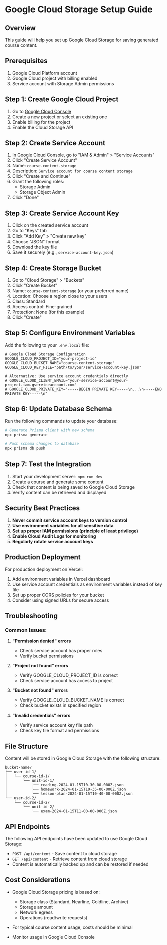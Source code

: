 # Google Cloud Storage Setup Guide

## Overview
This guide will help you set up Google Cloud Storage for saving generated course content.

## Prerequisites
1. Google Cloud Platform account
2. Google Cloud project with billing enabled
3. Service account with Storage Admin permissions

## Step 1: Create Google Cloud Project

1. Go to [Google Cloud Console](https://console.cloud.google.com/)
2. Create a new project or select an existing one
3. Enable billing for the project
4. Enable the Cloud Storage API

## Step 2: Create Service Account

1. In Google Cloud Console, go to "IAM & Admin" > "Service Accounts"
2. Click "Create Service Account"
3. Name: `course-content-storage`
4. Description: `Service account for course content storage`
5. Click "Create and Continue"
6. Grant the following roles:
   - Storage Admin
   - Storage Object Admin
7. Click "Done"

## Step 3: Create Service Account Key

1. Click on the created service account
2. Go to "Keys" tab
3. Click "Add Key" > "Create new key"
4. Choose "JSON" format
5. Download the key file
6. Save it securely (e.g., `service-account-key.json`)

## Step 4: Create Storage Bucket

1. Go to "Cloud Storage" > "Buckets"
2. Click "Create Bucket"
3. Name: `course-content-storage` (or your preferred name)
4. Location: Choose a region close to your users
5. Class: Standard
6. Access control: Fine-grained
7. Protection: None (for this example)
8. Click "Create"

## Step 5: Configure Environment Variables

Add the following to your `.env.local` file:

```env
# Google Cloud Storage Configuration
GOOGLE_CLOUD_PROJECT_ID="your-project-id"
GOOGLE_CLOUD_BUCKET_NAME="course-content-storage"
GOOGLE_CLOUD_KEY_FILE="path/to/your/service-account-key.json"

# Alternative: Use service account credentials directly
# GOOGLE_CLOUD_CLIENT_EMAIL="your-service-account@your-project.iam.gserviceaccount.com"
# GOOGLE_CLOUD_PRIVATE_KEY="-----BEGIN PRIVATE KEY-----\n...\n-----END PRIVATE KEY-----\n"
```

## Step 6: Update Database Schema

Run the following commands to update your database:

```bash
# Generate Prisma client with new schema
npx prisma generate

# Push schema changes to database
npx prisma db push
```

## Step 7: Test the Integration

1. Start your development server: `npm run dev`
2. Create a course and generate some content
3. Check that content is being saved to Google Cloud Storage
4. Verify content can be retrieved and displayed

## Security Best Practices

1. **Never commit service account keys to version control**
2. **Use environment variables for all sensitive data**
3. **Set up proper IAM permissions (principle of least privilege)**
4. **Enable Cloud Audit Logs for monitoring**
5. **Regularly rotate service account keys**

## Production Deployment

For production deployment on Vercel:

1. Add environment variables in Vercel dashboard
2. Use service account credentials as environment variables instead of key file
3. Set up proper CORS policies for your bucket
4. Consider using signed URLs for secure access

## Troubleshooting

### Common Issues:

1. **"Permission denied" errors**
   - Check service account has proper roles
   - Verify bucket permissions

2. **"Project not found" errors**
   - Verify GOOGLE_CLOUD_PROJECT_ID is correct
   - Check service account has access to project

3. **"Bucket not found" errors**
   - Verify GOOGLE_CLOUD_BUCKET_NAME is correct
   - Check bucket exists in specified region

4. **"Invalid credentials" errors**
   - Verify service account key file path
   - Check key file format and permissions

## File Structure

Content will be stored in Google Cloud Storage with the following structure:

```
bucket-name/
├── user-id-1/
│   └── course-id-1/
│       └── unit-id-1/
│           ├── reading-2024-01-15T10-30-00-000Z.json
│           ├── homework-2024-01-15T10-35-00-000Z.json
│           └── lesson-plan-2024-01-15T10-40-00-000Z.json
└── user-id-2/
    └── course-id-2/
        └── unit-id-2/
            └── exam-2024-01-15T11-00-00-000Z.json
```

## API Endpoints

The following API endpoints have been updated to use Google Cloud Storage:

- `POST /api/content` - Save content to cloud storage
- `GET /api/content` - Retrieve content from cloud storage
- Content is automatically backed up and can be restored if needed

## Cost Considerations

- Google Cloud Storage pricing is based on:
  - Storage class (Standard, Nearline, Coldline, Archive)
  - Storage amount
  - Network egress
  - Operations (read/write requests)

- For typical course content usage, costs should be minimal
- Monitor usage in Google Cloud Console 